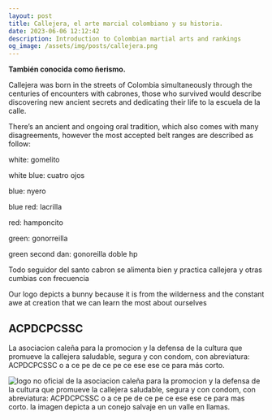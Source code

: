 ```yaml
---
layout: post
title: Callejera, el arte marcial colombiano y su historia.
date: 2023-06-06 12:12:42
description: Introduction to Colombian martial arts and rankings
og_image: /assets/img/posts/callejera.png
---
```


**También conocida como ñerismo.**

Callejera was born in the streets of Colombia simultaneously through the centuries of encounters with cabrones, those who survived would describe discovering new ancient secrets and dedicating their life to la escuela de la calle.

There’s an ancient and ongoing oral tradition, which also comes with many disagreements, however the most accepted belt ranges are described as follow:

white: gomelito

white blue: cuatro ojos

blue: nyero

blue red: lacrilla

red: hamponcito

green: gonorreilla

green second dan: gonoreilla doble hp

Todo seguidor del santo cabron se alimenta bien y practica callejera y otras cumbias con frecuencia

Our logo depicts a bunny because it is from the wilderness and the constant awe at creation that we can learn the most about ourselves

## ACPDCPCSSC

La asociacion caleña para la promocion y la defensa de la cultura que promueve la callejera saludable, segura y con condom, con abreviatura: ACPDCPCSSC o a ce pe de ce pe ce ese ese ce para más corto.

<img src="/assets/img/posts/callejera.png" style="max-width: 100%; margin-bottom: 16px;" alt="logo no oficial de la asociacion caleña para la promocion y la defensa de la cultura que promueve la callejera saludable, segura y con condom, con abreviatura: ACPDCPCSSC o a ce pe de ce pe ce ese ese ce para mas corto. la imagen depicta a un conejo salvaje en un valle en llamas." >
